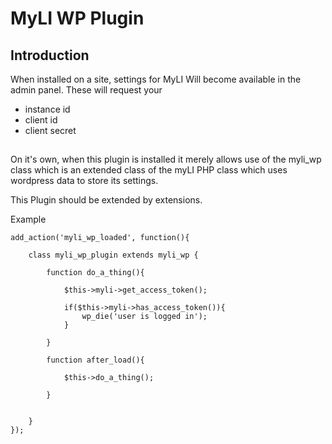

# MyLI WP Plugin

## Introduction

When installed on a site, settings for MyLI Will become available in the admin panel. These will request your

- instance id
- client id
- client secret

##

On it's own, when this plugin is installed it merely allows use of the myli_wp class which is an extended class of the myLI PHP class which uses wordpress data to store its settings. 

This Plugin should be extended by extensions. 

Example

    add_action('myli_wp_loaded', function(){
    
    	class myli_wp_plugin extends myli_wp { 
        
			function do_a_thing(){
			
				$this->myli->get_access_token();
				
				if($this->myli->has_access_token()){
					wp_die('user is logged in');
				}
			
			}
			
			function after_load(){
			
				$this->do_a_thing();
			
			}
		
		
		}
    });
    
    

